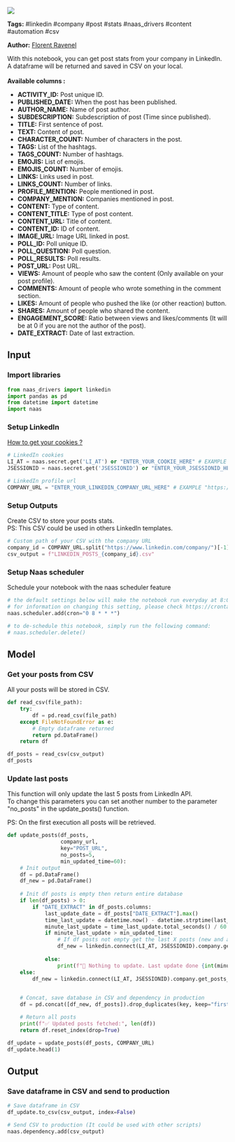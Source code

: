 <a href="https://app.naas.ai/user-redirect/naas/downloader?url=https://raw.githubusercontent.com/jupyter-naas/awesome-notebooks/master/LinkedIn/LinkedIn_Get_company_posts_stats.ipynb" target="_parent"><img src="https://naasai-public.s3.eu-west-3.amazonaws.com/open_in_naas.svg"/></a>

**Tags:** #linkedin #company #post #stats #naas_drivers #content #automation #csv

**Author:** [Florent Ravenel](https://www.linkedin.com/in/florent-ravenel/)

With this notebook, you can get post stats from your company in LinkedIn.<br>
A dataframe will be returned and saved in CSV on your local.<br><br>
**Available columns :**
- **ACTIVITY_ID:** Post unique ID.
- **PUBLISHED_DATE:** When the post has been published.
- **AUTHOR_NAME:** Name of post author.
- **SUBDESCRIPTION:** Subdescription of post (Time since published).
- **TITLE:** First sentence of post.
- **TEXT:** Content of post.
- **CHARACTER_COUNT:** Number of characters in the post.  
- **TAGS:** List of the hashtags. 
- **TAGS_COUNT:** Number of hashtags.
- **EMOJIS:** List of emojis.
- **EMOJIS_COUNT:** Number of emojis.
- **LINKS:** Links used in post.
- **LINKS_COUNT:** Number of links.
- **PROFILE_MENTION:** People mentioned in post. 
- **COMPANY_MENTION:** Companies mentioned in post.
- **CONTENT:** Type of content.
- **CONTENT_TITLE:** Type of post content.
- **CONTENT_URL:** Title of content.
- **CONTENT_ID:** ID of content.
- **IMAGE_URL:** Image URL linked in post.
- **POLL_ID:** Poll unique ID.
- **POLL_QUESTION:** Poll question.
- **POLL_RESULTS:** Poll results.
- **POST_URL:** Post URL.
- **VIEWS:** Amount of people who saw the content (Only available on your post profile).
- **COMMENTS:** Amount of people who wrote something in the comment section.
- **LIKES:** Amount of people who pushed the like (or other reaction) button.
- **SHARES:** Amount of people who shared the content.
- **ENGAGEMENT_SCORE:** Ratio between views and likes/comments (It will be at 0 if you are not the author of the post).
- **DATE_EXTRACT:** Date of last extraction.

## Input

### Import libraries


```python
from naas_drivers import linkedin
import pandas as pd
from datetime import datetime
import naas
```

### Setup LinkedIn
<a href='https://www.notion.so/LinkedIn-driver-Get-your-cookies-d20a8e7e508e42af8a5b52e33f3dba75'>How to get your cookies ?</a>


```python
# LinkedIn cookies
LI_AT = naas.secret.get('LI_AT') or "ENTER_YOUR_COOKIE_HERE" # EXAMPLE : "AQFAzQN_PLPR4wAAAXc-FCKmgiMit5FLdY1af3-2"
JSESSIONID = naas.secret.get('JSESSIONID') or "ENTER_YOUR_JSESSIONID_HERE" # EXAMPLE : "ajax:8379907400220387585"

# LinkedIn profile url
COMPANY_URL = "ENTER_YOUR_LINKEDIN_COMPANY_URL_HERE" # EXAMPLE "https://www.linkedin.com/company/XXXXXX/"
```

### Setup Outputs
Create CSV to store your posts stats.<br>
PS: This CSV could be used in others LinkedIn templates.


```python
# Custom path of your CSV with the company URL
company_id = COMPANY_URL.split("https://www.linkedin.com/company/")[-1].split("/")[0]
csv_output = f"LINKEDIN_POSTS_{company_id}.csv"
```

### Setup Naas scheduler
Schedule your notebook with the naas scheduler feature


```python
# the default settings below will make the notebook run everyday at 8:00
# for information on changing this setting, please check https://crontab.guru/ for information on the required CRON syntax 
naas.scheduler.add(cron="0 8 * * *")

# to de-schedule this notebook, simply run the following command: 
# naas.scheduler.delete()
```

## Model

### Get your posts from CSV
All your posts will be stored in CSV.


```python
def read_csv(file_path):
    try:
        df = pd.read_csv(file_path)
    except FileNotFoundError as e:
        # Empty dataframe returned
        return pd.DataFrame()
    return df

df_posts = read_csv(csv_output)
df_posts
```

### Update last posts
This function will only update the last 5 posts from LinkedIn API.<br>
To change this parameters you can set another number to the parameter "no_posts" in the update_posts() function.

PS: On the first execution all posts will be retrieved.


```python
def update_posts(df_posts,
                 company_url,
                 key="POST_URL",
                 no_posts=5,
                 min_updated_time=60):
    # Init output
    df = pd.DataFrame()
    df_new = pd.DataFrame()
    
    # Init df posts is empty then return entire database
    if len(df_posts) > 0:
        if "DATE_EXTRACT" in df_posts.columns:
            last_update_date = df_posts["DATE_EXTRACT"].max()
            time_last_update = datetime.now() - datetime.strptime(last_update_date, "%Y-%m-%d %H:%M:%S")
            minute_last_update = time_last_update.total_seconds() / 60
            if minute_last_update > min_updated_time:
                # If df posts not empty get the last X posts (new and already existing)
                df_new = linkedin.connect(LI_AT, JSESSIONID).company.get_posts_feed(company_url,
                                                                                    limit=no_posts)
            else:
                print(f"🛑 Nothing to update. Last update done {int(minute_last_update)} minutes ago.")
    else:
        df_new = linkedin.connect(LI_AT, JSESSIONID).company.get_posts_feed(company_url,
                                                                            limit=-1)

    # Concat, save database in CSV and dependency in production
    df = pd.concat([df_new, df_posts]).drop_duplicates(key, keep="first")

    # Return all posts
    print(f"✅ Updated posts fetched:", len(df))
    return df.reset_index(drop=True)

df_update = update_posts(df_posts, COMPANY_URL)
df_update.head(1)
```

## Output

### Save dataframe in CSV and send to production


```python
# Save dataframe in CSV
df_update.to_csv(csv_output, index=False)

# Send CSV to production (It could be used with other scripts)
naas.dependency.add(csv_output)
```
